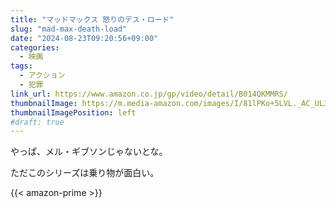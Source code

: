 ```yaml
---
title: "マッドマックス 怒りのデス・ロード"
slug: "mad-max-death-load"
date: "2024-08-23T09:20:56+09:00"
categories:
  - 映画
tags:
  - アクション
  - 犯罪
link_url: https://www.amazon.co.jp/gp/video/detail/B014QKMMRS/
thumbnailImage: https://m.media-amazon.com/images/I/81lPKo+5LVL._AC_UL320_.jpg
thumbnailImagePosition: left
#draft: true
---
```

やっぱ、メル・ギブソンじゃないとな。
<!--more-->
ただこのシリーズは乗り物が面白い。

{{< amazon-prime >}}

